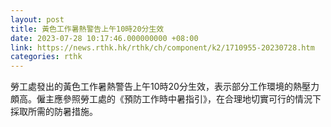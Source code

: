 ```yaml
---
layout: post
title: 黃色工作暑熱警告上午10時20分生效
date: 2023-07-28 10:17:46.000000000 +08:00
link: https://news.rthk.hk/rthk/ch/component/k2/1710955-20230728.htm
categories: rthk
---
```


勞工處發出的黃色工作暑熱警告上午10時20分生效，表示部分工作環境的熱壓力頗高。僱主應參照勞工處的《預防工作時中暑指引》，在合理地切實可行的情況下採取所需的防暑措施。
